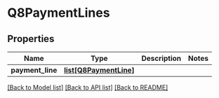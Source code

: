 # Q8PaymentLines

## Properties
Name | Type | Description | Notes
------------ | ------------- | ------------- | -------------
**payment_line** | [**list[Q8PaymentLine]**](Q8PaymentLine.md) |  | 

[[Back to Model list]](../README.md#documentation-for-models) [[Back to API list]](../README.md#documentation-for-api-endpoints) [[Back to README]](../README.md)

